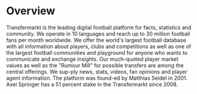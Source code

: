 # Overview

Transfermarkt is the leading digital football platform for facts, statistics and community. We operate in 10 languages and reach up to 30 million football fans per month worldwide. We offer the world's largest football database with all information about players, clubs and competitions as well as one of the largest football communities and playground for anyone who wants to communicate and exchange insights. Our much-quoted player market values as well as the "Rumour Mill"​ for possible transfers are among the central offerings. We sup-ply news, stats, videos, fan opinions and player agent information. The platform was found-ed by Matthias Seidel in 2001. Axel Springer has a 51 percent stake in the Transfermarkt since 2008.
